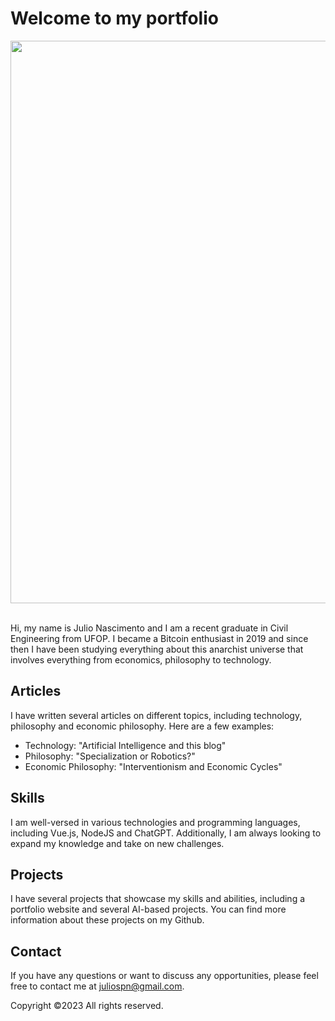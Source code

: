 # Welcome to my portfolio

<div align="center">
	<img width=900px src="./assets/portfolio.gif">
</div><br>

Hi, my name is Julio Nascimento and I am a recent graduate in Civil Engineering from UFOP. I became a Bitcoin enthusiast in 2019 and since then I have been studying everything about this anarchist universe that involves everything from economics, philosophy to technology.

## Articles
I have written several articles on different topics, including technology, philosophy and economic philosophy. Here are a few examples:

* Technology: "Artificial Intelligence and this blog"
* Philosophy: "Specialization or Robotics?"
* Economic Philosophy: "Interventionism and Economic Cycles"

## Skills
I am well-versed in various technologies and programming languages, including Vue.js, NodeJS and ChatGPT. Additionally, I am always looking to expand my knowledge and take on new challenges.

## Projects
I have several projects that showcase my skills and abilities, including a portfolio website and several AI-based projects. You can find more information about these projects on my Github.

## Contact
If you have any questions or want to discuss any opportunities, please feel free to contact me at juliospn@gmail.com.

Copyright ©2023 All rights reserved.

